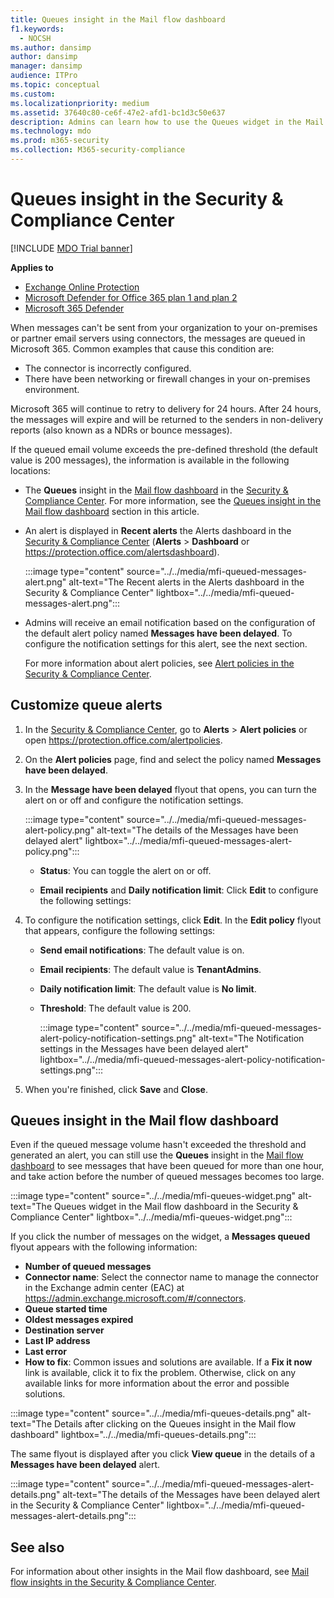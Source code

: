 ```yaml
---
title: Queues insight in the Mail flow dashboard
f1.keywords:
  - NOCSH
ms.author: dansimp
author: dansimp
manager: dansimp
audience: ITPro
ms.topic: conceptual
ms.custom:
ms.localizationpriority: medium
ms.assetid: 37640c80-ce6f-47e2-afd1-bc1d3c50e637
description: Admins can learn how to use the Queues widget in the Mail flow dashboard in the Security & Compliance Center to monitor unsuccessful mail flow to their on-premises or partner organizations over outbound connectors.
ms.technology: mdo
ms.prod: m365-security
ms.collection: M365-security-compliance
---
```


# Queues insight in the Security & Compliance Center

[!INCLUDE [MDO Trial banner](../includes/mdo-trial-banner.md)]

**Applies to**
- [Exchange Online Protection](exchange-online-protection-overview.md)
- [Microsoft Defender for Office 365 plan 1 and plan 2](defender-for-office-365.md)
- [Microsoft 365 Defender](../defender/microsoft-365-defender.md)

When messages can't be sent from your organization to your on-premises or partner email servers using connectors, the messages are queued in Microsoft 365. Common examples that cause this condition are:

- The connector is incorrectly configured.
- There have been networking or firewall changes in your on-premises environment.

Microsoft 365 will continue to retry to delivery for 24 hours. After 24 hours, the messages will expire and will be returned to the senders in non-delivery reports (also known as a NDRs or bounce messages).

If the queued email volume exceeds the pre-defined threshold (the default value is 200 messages), the information is available in the following locations:

- The **Queues** insight in the [Mail flow dashboard](mail-flow-insights-v2.md) in the [Security & Compliance Center](https://protection.office.com). For more information, see the [Queues insight in the Mail flow dashboard](#queues-insight-in-the-mail-flow-dashboard) section in this article.

- An alert is displayed in **Recent alerts** the Alerts dashboard in the [Security & Compliance Center](https://protection.office.com) (**Alerts** \> **Dashboard** or <https://protection.office.com/alertsdashboard>).

  :::image type="content" source="../../media/mfi-queued-messages-alert.png" alt-text="The Recent alerts in the Alerts dashboard in the Security & Compliance Center" lightbox="../../media/mfi-queued-messages-alert.png":::

- Admins will receive an email notification based on the configuration of the default alert policy named **Messages have been delayed**. To configure the notification settings for this alert, see the next section.

  For more information about alert policies, see [Alert policies in the Security & Compliance Center](../../compliance/alert-policies.md).

## Customize queue alerts

1. In the [Security & Compliance Center](https://protection.office.com), go to **Alerts** \> **Alert policies** or open <https://protection.office.com/alertpolicies>.

2. On the **Alert policies** page, find and select the policy named **Messages have been delayed**.

3. In the **Message have been delayed** flyout that opens, you can turn the alert on or off and configure the notification settings.

   :::image type="content" source="../../media/mfi-queued-messages-alert-policy.png" alt-text="The details of the Messages have been delayed alert" lightbox="../../media/mfi-queued-messages-alert-policy.png":::

   - **Status**: You can toggle the alert on or off.

   - **Email recipients** and **Daily notification limit**: Click **Edit** to configure the following settings:

4. To configure the notification settings, click **Edit**. In the **Edit policy** flyout that appears, configure the following settings:

   - **Send email notifications**: The default value is on.
   - **Email recipients**: The default value is **TenantAdmins**.
   - **Daily notification limit**: The default value is **No limit**.
   - **Threshold**: The default value is 200.

     :::image type="content" source="../../media/mfi-queued-messages-alert-policy-notification-settings.png" alt-text="The Notification settings in the Messages have been delayed alert" lightbox="../../media/mfi-queued-messages-alert-policy-notification-settings.png":::

5. When you're finished, click **Save** and **Close**.

## Queues insight in the Mail flow dashboard

Even if the queued message volume hasn't exceeded the threshold and generated an alert, you can still use the **Queues** insight in the [Mail flow dashboard](mail-flow-insights-v2.md) to see messages that have been queued for more than one hour, and take action before the number of queued messages becomes too large.

:::image type="content" source="../../media/mfi-queues-widget.png" alt-text="The Queues widget in the Mail flow dashboard in the Security & Compliance Center" lightbox="../../media/mfi-queues-widget.png":::

If you click the number of messages on the widget, a **Messages queued** flyout appears with the following information:

- **Number of queued messages**
- **Connector name**: Select the connector name to manage the connector in the Exchange admin center (EAC) at <https://admin.exchange.microsoft.com/#/connectors>.
- **Queue started time**
- **Oldest messages expired**
- **Destination server**
- **Last IP address**
- **Last error**
- **How to fix**: Common issues and solutions are available. If a **Fix it now** link is available, click it to fix the problem. Otherwise, click on any available links for more information about the error and possible solutions.

:::image type="content" source="../../media/mfi-queues-details.png" alt-text="The Details after clicking on the Queues insight in the Mail flow dashboard" lightbox="../../media/mfi-queues-details.png":::

The same flyout is displayed after you click **View queue** in the details of a **Messages have been delayed** alert.

:::image type="content" source="../../media/mfi-queued-messages-alert-details.png" alt-text="The details of the Messages have been delayed alert in the Security & Compliance Center" lightbox="../../media/mfi-queued-messages-alert-details.png":::

## See also

For information about other insights in the Mail flow dashboard, see [Mail flow insights in the Security & Compliance Center](mail-flow-insights-v2.md).
